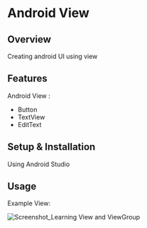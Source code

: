 # Android View

## Overview
Creating android UI using view

## Features
Android View :
- Button
- TextView
- EditText

## Setup & Installation
Using Android Studio

## Usage
Example View:

![Screenshot_Learning View and ViewGroup](https://user-images.githubusercontent.com/56164259/68088598-59b20f80-fe93-11e9-852d-100761101929.png)
